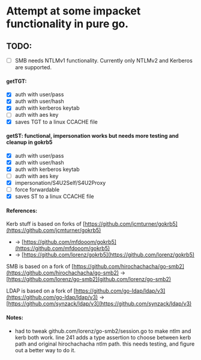 

# Attempt at some impacket functionality in pure go.
## TODO:
- [ ] SMB needs NTLMv1 functionality. Currently only NTLMv2 and Kerberos are supported.

#### getTGT: 
- [x] auth with user/pass
- [x] auth with user/hash
- [x] auth with kerberos keytab
- [ ] auth with aes key
- [x] saves TGT to a linux CCACHE file

 #### getST: functional, impersonation works but needs more testing and cleanup in gokrb5
- [x] auth with user/pass
- [x] auth with user/hash
- [x] auth with kerberos keytab
- [ ] auth with aes key
- [x] impersonation/S4U2Self/S4U2Proxy
- [ ] force forwardable
- [x] saves ST to a linux CCACHE file

#### References:
Kerb stuff is based on  forks of [https://github.com/jcmturner/gokrb5](https://github.com/jcmturner/gokrb5) 
 - -> [https://github.com/mfdooom/gokrb5](https://github.com/mfdooom/gokrb5) 
 - -> [https://github.com/lorenz/gokrb5](https://github.com/lorenz/gokrb5)

SMB is based on a fork of [https://github.com/hirochachacha/go-smb2](https://github.com/hirochachacha/go-smb2) -> [https://github.com/lorenz/go-smb2](github.com/lorenz/go-smb2)

LDAP is based on a fork of [https://github.com/go-ldap/ldap/v3](https://github.com/go-ldap/ldap/v3) -> [https://github.com/synzack/ldap/v3](https://github.com/synzack/ldap/v3)



#### Notes:
- had to tweak github.com/lorenz/go-smb2/session.go to make ntlm and kerb both work. line 241 adds a type assertion to choose between kerb path and original hirochachacha ntlm path. this needs testing, and figure out a better way to do it.